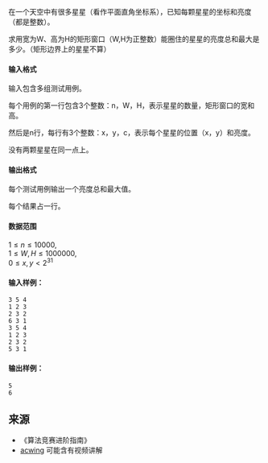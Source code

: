 在一个天空中有很多星星（看作平面直角坐标系），已知每颗星星的坐标和亮度（都是整数）。

求用宽为W、高为H的矩形窗口（W,H为正整数）能圈住的星星的亮度总和最大是多少。（矩形边界上的星星不算）

#### 输入格式

输入包含多组测试用例。

每个用例的第一行包含3个整数：n，W，H，表示星星的数量，矩形窗口的宽和高。

然后是n行，每行有3个整数：x，y，c，表示每个星星的位置（x，y）和亮度。

没有两颗星星在同一点上。

#### 输出格式

每个测试用例输出一个亮度总和最大值。

每个结果占一行。

#### 数据范围

$1 \le n \le 10000$,  
$1 \le W,H \le 1000000$,  
$0 \le x,y < 2^{31}$

#### 输入样例：

```
3 5 4
1 2 3
2 3 2
6 3 1
3 5 4
1 2 3
2 3 2
5 3 1
```

#### 输出样例：

```
5
6
```

## 来源 
- 《算法竞赛进阶指南》
- [acwing](https://www.acwing.com/problem/content/250/) 可能含有视频讲解